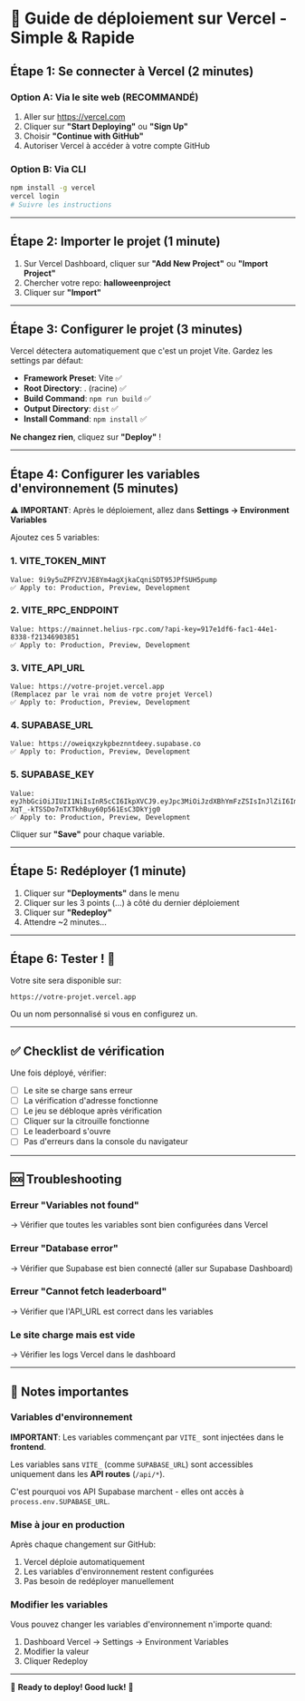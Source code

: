 # 🚀 Guide de déploiement sur Vercel - Simple & Rapide

## Étape 1: Se connecter à Vercel (2 minutes)

### Option A: Via le site web (RECOMMANDÉ)

1. Aller sur https://vercel.com
2. Cliquer sur **"Start Deploying"** ou **"Sign Up"**
3. Choisir **"Continue with GitHub"**
4. Autoriser Vercel à accéder à votre compte GitHub

### Option B: Via CLI

```bash
npm install -g vercel
vercel login
# Suivre les instructions
```

---

## Étape 2: Importer le projet (1 minute)

1. Sur Vercel Dashboard, cliquer sur **"Add New Project"** ou **"Import Project"**
2. Chercher votre repo: **halloweenproject**
3. Cliquer sur **"Import"**

---

## Étape 3: Configurer le projet (3 minutes)

Vercel détectera automatiquement que c'est un projet Vite. Gardez les settings par défaut:

- **Framework Preset**: Vite ✅
- **Root Directory**: . (racine) ✅
- **Build Command**: `npm run build` ✅
- **Output Directory**: `dist` ✅
- **Install Command**: `npm install` ✅

**Ne changez rien**, cliquez sur **"Deploy"** !

---

## Étape 4: Configurer les variables d'environnement (5 minutes)

⚠️ **IMPORTANT**: Après le déploiement, allez dans **Settings → Environment Variables**

Ajoutez ces 5 variables:

### 1. VITE_TOKEN_MINT
```
Value: 9i9y5uZPFZYVJE8Ym4agXjkaCqniSDT95JPfSUH5pump
✅ Apply to: Production, Preview, Development
```

### 2. VITE_RPC_ENDPOINT
```
Value: https://mainnet.helius-rpc.com/?api-key=917e1df6-fac1-44e1-8338-f21346903851
✅ Apply to: Production, Preview, Development
```

### 3. VITE_API_URL
```
Value: https://votre-projet.vercel.app
(Remplacez par le vrai nom de votre projet Vercel)
✅ Apply to: Production, Preview, Development
```

### 4. SUPABASE_URL
```
Value: https://oweiqxzykpbeznntdeey.supabase.co
✅ Apply to: Production, Preview, Development
```

### 5. SUPABASE_KEY
```
Value: eyJhbGciOiJIUzI1NiIsInR5cCI6IkpXVCJ9.eyJpc3MiOiJzdXBhYmFzZSIsInJlZiI6Im93bWlleHF5a3BiZXpuZnRkZWV5Iiwicm9sZSI6ImFub24iLCJpYXQiOjE3NjE1NzUwNjIsImV4cCI6MjA3NzE1MTA2Mn0.DXnDL-XqT_-kTSSDo7nTXTkhBuy60p561EsC3DkYjg0
✅ Apply to: Production, Preview, Development
```

Cliquer sur **"Save"** pour chaque variable.

---

## Étape 5: Redéployer (1 minute)

1. Cliquer sur **"Deployments"** dans le menu
2. Cliquer sur les 3 points (...) à côté du dernier déploiement
3. Cliquer sur **"Redeploy"**
4. Attendre ~2 minutes...

---

## Étape 6: Tester ! 🎉

Votre site sera disponible sur:
```
https://votre-projet.vercel.app
```

Ou un nom personnalisé si vous en configurez un.

---

## ✅ Checklist de vérification

Une fois déployé, vérifier:

- [ ] Le site se charge sans erreur
- [ ] La vérification d'adresse fonctionne
- [ ] Le jeu se débloque après vérification
- [ ] Cliquer sur la citrouille fonctionne
- [ ] Le leaderboard s'ouvre
- [ ] Pas d'erreurs dans la console du navigateur

---

## 🆘 Troubleshooting

### Erreur "Variables not found"
→ Vérifier que toutes les variables sont bien configurées dans Vercel

### Erreur "Database error"
→ Vérifier que Supabase est bien connecté (aller sur Supabase Dashboard)

### Erreur "Cannot fetch leaderboard"
→ Vérifier que l'API_URL est correct dans les variables

### Le site charge mais est vide
→ Vérifier les logs Vercel dans le dashboard

---

## 📝 Notes importantes

### Variables d'environnement

**IMPORTANT**: Les variables commençant par `VITE_` sont injectées dans le **frontend**.

Les variables sans `VITE_` (comme `SUPABASE_URL`) sont accessibles uniquement dans les **API routes** (`/api/*`).

C'est pourquoi vos API Supabase marchent - elles ont accès à `process.env.SUPABASE_URL`.

### Mise à jour en production

Après chaque changement sur GitHub:
1. Vercel déploie automatiquement
2. Les variables d'environnement restent configurées
3. Pas besoin de redéployer manuellement

### Modifier les variables

Vous pouvez changer les variables d'environnement n'importe quand:
1. Dashboard Vercel → Settings → Environment Variables
2. Modifier la valeur
3. Cliquer Redeploy

---

🎃 **Ready to deploy! Good luck!** 👻


